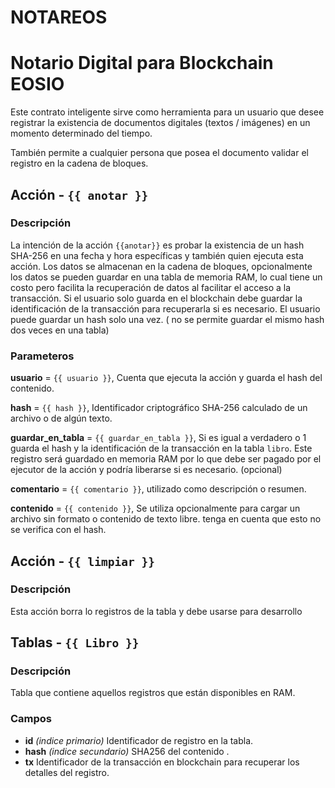 # NOTAREOS
# Notario Digital para Blockchain EOSIO 
Este contrato inteligente sirve como herramienta para un usuario que desee registrar la existencia de documentos digitales (textos / imágenes) en un momento determinado del tiempo.

También permite a cualquier persona que posea el documento validar el registro en la cadena de bloques.

## Acción - `{{ anotar }}`
### Descripción
La intención de la acción `{{anotar}}` es probar la existencia de un hash SHA-256 en una fecha y hora específicas y también quien ejecuta esta acción. 
Los datos se almacenan en la cadena de bloques, opcionalmente los datos se pueden guardar en una tabla de memoria RAM, lo cual tiene un costo pero facilita la recuperación de datos al facilitar el acceso a la transacción.
Si el usuario solo guarda en el blockchain debe guardar la identificación de la transacción para recuperarla si es necesario.
El usuario puede guardar un hash solo una vez. ( no se permite guardar el mismo hash dos veces en una tabla)
### Parameteros
**usuario** = `{{ usuario }}`, Cuenta que ejecuta la acción y guarda el hash del contenido.

**hash** = `{{ hash }}`, Identificador criptográfico SHA-256 calculado de un archivo o de algún texto.

**guardar_en_tabla** = `{{ guardar_en_tabla }}`, Si es igual a verdadero o 1 guarda el hash y la identificación de la 
transacción en la tabla `libro`. Este registro será guardado en memoria RAM por lo que debe ser pagado por el ejecutor de la acción y podría liberarse si es necesario. (opcional)

**comentario** = `{{ comentario }}`, utilizado como descripción o resumen.

**contenido** = `{{ contenido }}`, Se utiliza opcionalmente para cargar un archivo sin formato o contenido de texto libre. tenga en cuenta que esto no se verifica con el hash.

## Acción - `{{ limpiar }}`
### Descripción
Esta acción borra lo registros de la tabla y debe usarse para desarrollo 
## Tablas - `{{ Libro }}`
### Descripción 
Tabla que contiene aquellos registros que están disponibles en RAM.
### Campos
- **id** *(indice primario)* Identificador de registro en la tabla.
- **hash** *(indice secundario)* SHA256 del contenido .
- **tx** Identificador de la transacción en blockchain para recuperar los detalles del registro.